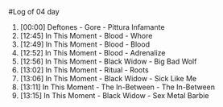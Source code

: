 #Log of 04 day

1. [00:00] Deftones - Gore - Pittura Infamante
1. [12:45] In This Moment - Blood - Whore
1. [12:49] In This Moment - Blood - Blood
1. [12:52] In This Moment - Blood - Adrenalize
1. [12:56] In This Moment - Black Widow - Big Bad Wolf
1. [13:02] In This Moment - Ritual - Roots
1. [13:06] In This Moment - Black Widow - Sick Like Me
1. [13:11] In This Moment - The In-Between - The In-Between
1. [13:15] In This Moment - Black Widow - Sex Metal Barbie
